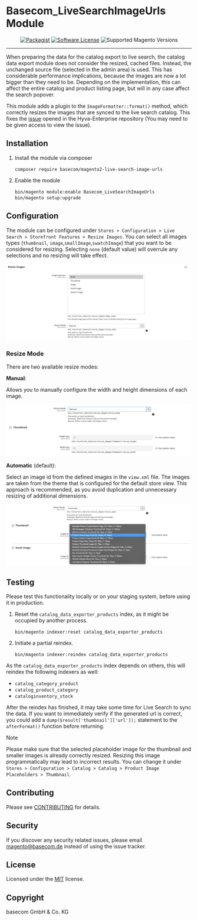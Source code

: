 # Basecom_LiveSearchImageUrls Module

<div align="center">

[![Packagist][ico-version]][link-packagist]
[![Software License][ico-license]](LICENSE)
![Supported Magento Versions][ico-compatibility]

</div>

---

When preparing the data for the catalog export to live search, the catalog data export module does not consider the resized, cached files.
Instead, the unchanged source file (selected in the admin area) is used. This has considerable performance implications, because the images are now a lot bigger than they need to be.
Depending on the implementation, this can affect the entire catalog and product listing page, but will in any case affect the search popover.

This module adds a plugin to the `ImageFormatter::format()` method, which correctly resizes the images that are synced to the live search catalog.
This fixes the [issue](https://gitlab.hyva.io/hyva-enterprise/sensei/magento2-ee-magento-live-search/-/issues/9) opened in the Hyva-Enterprise repository
(You may need to be given access to view the issue). 

## Installation

1. Install the module via composer

    ```console
    composer require basecom/magento2-live-search-image-urls
    ```

2. Enable the module

    ```console
    bin/magento module:enable Basecom_LiveSearchImageUrls
    bin/magento setup:upgrade
    ```

## Configuration

The module can be configured under `Stores > Configuration > Live Search > Storefront Features > Resize Images`.
You can select all images types (`thumbnail`, `image`,`smallImage`,`swatchImage`) that you want to be considered for resizing.
Selecting `none` (default value) will overrule any selections and no resizing will take effect.

![resize_images.png](docs/images/resize_images.png)

### Resize Mode

There are two available resize modes:

**Manual**:

Allows you to manually configure the width and height dimensions of each image.

![thumbnail_mode_manual.png](docs/images/thumbnail_mode_manual.png)


**Automatic** (default):

Select an image id from the defined images in the `view.xml` file. The images are taken from the theme that is configured for the default store view.
This approach is recommended, as you avoid duplication and unnecessary resizing of additional dimensions.

![thumbnail_mode_automatic.png](docs/images/thumbnail_mode_automatic.png)

## Testing

Please test this functionality locally or on your staging system, before using it in production.

1. Reset the `catalog_data_exporter_products` index, as it might be occupied by another process.

    ```console
    bin/magento indexer:reset catalog_data_exporter_products
    ```
   
2. Initiate a partial reindex.

    ```console
    bin/magento indexer:reindex catalog_data_exporter_products
    ```
   
As the `catalog_data_exporter_products` index depends on others, this will reindex the following indexers as well:
* `catalog_category_product`
* `catalog_product_category`
* `cataloginventory_stock`

After the reindex has finished, it may take some time for Live Search to sync the data. If you want to immediately verify if the generated url is correct,
you could add a `dump($result['thumbnail']['url']);` statement to the `afterFormat()` function before returning.

> [!NOTE]
> Please make sure that the selected placeholder image for the thumbnail and smaller images is already correctly resized. Resizing this image programmatically may lead to incorrect results.
> You can change it under `Stores > Configuration > Catalog > Catalog > Product Image Placeholders > Thumbnail`.

## Contributing

Please see [CONTRIBUTING](CONTRIBUTING.md) for details.

## Security

If you discover any security related issues, please email <magento@basecom.de> instead of using the issue tracker.

## License

Licensed under the [MIT](LICENSE) license.

## Copyright

basecom GmbH & Co. KG

[ico-version]: https://img.shields.io/packagist/v/basecom/magento2-live-search-image-urls.svg?style=flat-square

[ico-license]: https://img.shields.io/badge/license-MIT-brightgreen.svg?style=flat-square

[ico-compatibility]: https://img.shields.io/badge/magento-2.4-brightgreen.svg?logo=magento&longCache=true&style=flat-square

[link-packagist]: https://packagist.org/packages/basecom/magento2-live-search-image-urls
